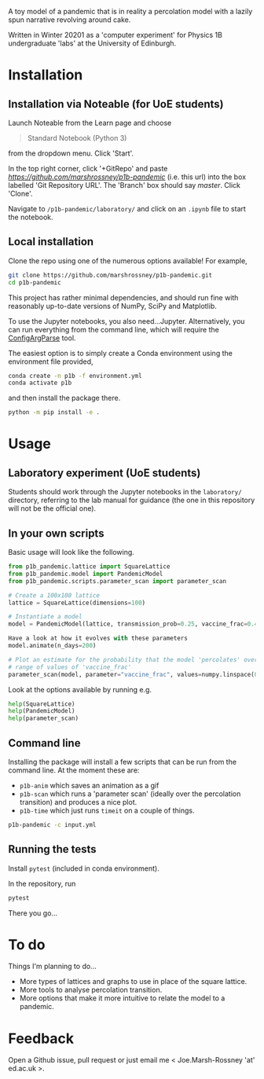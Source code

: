 A toy model of a pandemic that is in reality a percolation model with a lazily spun narrative revolving around cake.

Written in Winter 20201 as a 'computer experiment' for Physics 1B undergraduate 'labs' at the University of Edinburgh.

# Installation

## Installation via Noteable (for UoE students)

Launch Noteable from the Learn page and choose

> Standard Notebook (Python 3)

from the dropdown menu.
Click 'Start'.

In the top right corner, click '+GitRepo' and paste *https://github.com/marshrossney/p1b-pandemic* (i.e. this url) into the box labelled 'Git Repository URL'.
The 'Branch' box should say *master*.
Click 'Clone'.

Navigate to `/p1b-pandemic/laboratory/` and click on an `.ipynb` file to start the notebook.


## Local installation

Clone the repo using one of the numerous options available!
For example,
```bash
git clone https://github.com/marshrossney/p1b-pandemic.git
cd p1b-pandemic
```

This project has rather minimal dependencies, and should run fine with reasonably up-to-date versions of NumPy, SciPy and Matplotlib.

To use the Jupyter notebooks, you also need...Jupyter.
Alternatively, you can run everything from the command line, which will require the [ConfigArgParse](https://github.com/bw2/ConfigArgParse) tool.

The easiest option is to simply create a Conda environment using the environment file provided,
```bash
conda create -n p1b -f environment.yml
conda activate p1b
```
and then install the package there.
```bash
python -m pip install -e .
```

# Usage


## Laboratory experiment (UoE students)

Students should work through the Jupyter notebooks in the `laboratory/` directory, referring to the lab manual for guidance (the one in this repository will not be the official one).


## In your own scripts

Basic usage will look like the following.

```python
from p1b_pandemic.lattice import SquareLattice
from p1b_pandemic.model import PandemicModel
from p1b_pandemic.scripts.parameter_scan import parameter_scan

# Create a 100x100 lattice
lattice = SquareLattice(dimensions=100)

# Instantiate a model
model = PandemicModel(lattice, transmission_prob=0.25, vaccine_frac=0.4)

Have a look at how it evolves with these parameters
model.animate(n_days=200)

# Plot an estimate for the probability that the model 'percolates' over a
# range of values of 'vaccine_frac'
parameter_scan(model, parameter="vaccine_frac", values=numpy.linspace(0, 0.8, 40))
```

Look at the options available by running e.g.
```python
help(SquareLattice)
help(PandemicModel)
help(parameter_scan)
```

## Command line

Installing the package will install a few scripts that can be run from the command line.
At the moment these are:
* `p1b-anim` which saves an animation as a gif
* `p1b-scan` which runs a 'parameter scan' (ideally over the percolation transition) and produces a nice plot.
* `p1b-time` which just runs `timeit` on a couple of things.

```bash
p1b-pandemic -c input.yml
```

## Running the tests

Install `pytest` (included in conda environment).

In the repository, run
```bash
pytest
```
There you go...

# To do

Things I'm planning to do...

* More types of lattices and graphs to use in place of the square lattice.
* More tools to analyse percolation transition.
* More options that make it more intuitive to relate the model to a pandemic.

# Feedback

Open a Github issue, pull request or just email me < Joe.Marsh-Rossney 'at' ed.ac.uk >.
